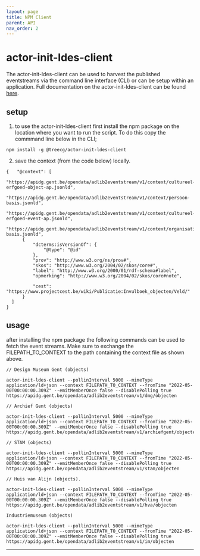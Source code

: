 ```yaml
---
layout: page
title: NPM Client
parent: API
nav_order: 2
---
```


# actor-init-ldes-client

The actor-init-ldes-client can be used to harvest the published eventstreams via the command line interface (CLI) or can be setup within an application. Full documentation on the actor-init-ldes-client can be found [here](https://github.com/TREEcg/event-stream-client/tree/main/packages/actor-init-ldes-client). 

## setup

1. to use the actor-init-ldes-client first install the npm package on the location where you want to run the script. To do this copy the commmand line below in the CLI; 

```
npm install -g @treecg/actor-init-ldes-client
```
2. save the context (from the code below) locally. 

```
{   "@context": [
                "https://apidg.gent.be/opendata/adlib2eventstream/v1/context/cultureel-erfgoed-object-ap.jsonld",
		        "https://apidg.gent.be/opendata/adlib2eventstream/v1/context/persoon-basis.jsonld",
		        "https://apidg.gent.be/opendata/adlib2eventstream/v1/context/cultureel-erfgoed-event-ap.jsonld",
		        "https://apidg.gent.be/opendata/adlib2eventstream/v1/context/organisatie-basis.jsonld",
      {
          "dcterms:isVersionOf": {
              "@type": "@id"
          },
          "prov": "http://www.w3.org/ns/prov#",
          "skos": "http://www.w3.org/2004/02/skos/core#",
          "label": "http://www.w3.org/2000/01/rdf-schema#label",
          "opmerking": "http://www.w3.org/2004/02/skos/core#note",

          "cest": "https://www.projectcest.be/wiki/Publicatie:Invulboek_objecten/Veld/"
      }
  ]
}
```
## usage 

after installing the npm package the following commands can be used to fetch the event streams. Make sure to exchange the FILEPATH_TO_CONTEXT to the path containing the context file as shown above. 

```
// Design Museum Gent (objects)

actor-init-ldes-client --pollinInterval 5000 --mimeType application/ld+json --context FILEPATH_TO_CONTEXT --fromTime "2022-05-00T00:00:00.309Z" --emitMemberOnce false --disablePolling true https://apidg.gent.be/opendata/adlib2eventstream/v1/dmg/objecten

// Archief Gent (objects)

actor-init-ldes-client --pollinInterval 5000 --mimeType application/ld+json --context FILEPATH_TO_CONTEXT --fromTime "2022-05-00T00:00:00.309Z" --emitMemberOnce false --disablePolling true https://apidg.gent.be/opendata/adlib2eventstream/v1/archiefgent/objecten

// STAM (objects)

actor-init-ldes-client --pollinInterval 5000 --mimeType application/ld+json --context FILEPATH_TO_CONTEXT --fromTime "2022-05-00T00:00:00.309Z" --emitMemberOnce false --disablePolling true https://apidg.gent.be/opendata/adlib2eventstream/v1/stam/objecten

// Huis van Alijn (objects). 

actor-init-ldes-client --pollinInterval 5000 --mimeType application/ld+json --context FILEPATH_TO_CONTEXT --fromTime "2022-05-00T00:00:00.309Z" --emitMemberOnce false --disablePolling true https://apidg.gent.be/opendata/adlib2eventstream/v1/hva/objecten

Industriemuseum (objects) 

actor-init-ldes-client --pollinInterval 5000 --mimeType application/ld+json --context FILEPATH_TO_CONTEXT --fromTime "2022-05-00T00:00:00.309Z" --emitMemberOnce false --disablePolling true https://apidg.gent.be/opendata/adlib2eventstream/v1/im/objecten
```

***
